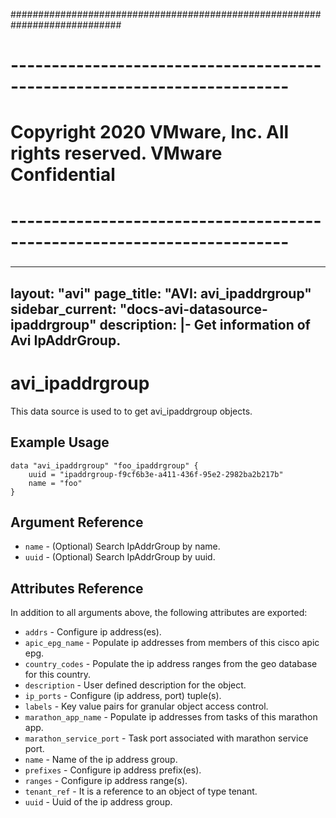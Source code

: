 ############################################################################
# ------------------------------------------------------------------------
# Copyright 2020 VMware, Inc.  All rights reserved. VMware Confidential
# ------------------------------------------------------------------------
###

---
layout: "avi"
page_title: "AVI: avi_ipaddrgroup"
sidebar_current: "docs-avi-datasource-ipaddrgroup"
description: |-
  Get information of Avi IpAddrGroup.
---

# avi_ipaddrgroup

This data source is used to to get avi_ipaddrgroup objects.

## Example Usage

```hcl
data "avi_ipaddrgroup" "foo_ipaddrgroup" {
    uuid = "ipaddrgroup-f9cf6b3e-a411-436f-95e2-2982ba2b217b"
    name = "foo"
}
```

## Argument Reference

* `name` - (Optional) Search IpAddrGroup by name.
* `uuid` - (Optional) Search IpAddrGroup by uuid.

## Attributes Reference

In addition to all arguments above, the following attributes are exported:

* `addrs` - Configure ip address(es).
* `apic_epg_name` - Populate ip addresses from members of this cisco apic epg.
* `country_codes` - Populate the ip address ranges from the geo database for this country.
* `description` - User defined description for the object.
* `ip_ports` - Configure (ip address, port) tuple(s).
* `labels` - Key value pairs for granular object access control.
* `marathon_app_name` - Populate ip addresses from tasks of this marathon app.
* `marathon_service_port` - Task port associated with marathon service port.
* `name` - Name of the ip address group.
* `prefixes` - Configure ip address prefix(es).
* `ranges` - Configure ip address range(s).
* `tenant_ref` - It is a reference to an object of type tenant.
* `uuid` - Uuid of the ip address group.

